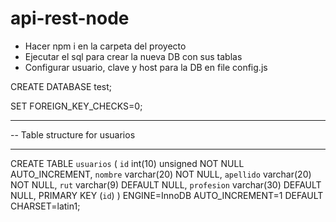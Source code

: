 # api-rest-node

- Hacer npm i en la carpeta del proyecto
- Ejecutar el sql para crear la nueva DB con sus tablas
- Configurar usuario, clave y host para la DB en file config.js

CREATE DATABASE test;

SET FOREIGN_KEY_CHECKS=0;

-- ----------------------------
-- Table structure for usuarios
-- ----------------------------
CREATE TABLE `usuarios` (
  `id` int(10) unsigned NOT NULL AUTO_INCREMENT,
  `nombre` varchar(20) NOT NULL,
  `apellido` varchar(20) NOT NULL,
  `rut` varchar(9) DEFAULT NULL,
  `profesion` varchar(30) DEFAULT NULL,
  PRIMARY KEY (`id`)
) ENGINE=InnoDB AUTO_INCREMENT=1 DEFAULT CHARSET=latin1;
